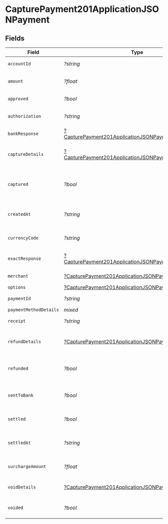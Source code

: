 # CapturePayment201ApplicationJSONPayment


## Fields

| Field                                                                                                                                      | Type                                                                                                                                       | Required                                                                                                                                   | Description                                                                                                                                | Example                                                                                                                                    |
| ------------------------------------------------------------------------------------------------------------------------------------------ | ------------------------------------------------------------------------------------------------------------------------------------------ | ------------------------------------------------------------------------------------------------------------------------------------------ | ------------------------------------------------------------------------------------------------------------------------------------------ | ------------------------------------------------------------------------------------------------------------------------------------------ |
| `accountId`                                                                                                                                | *?string*                                                                                                                                  | :heavy_minus_sign:                                                                                                                         | Account identifier.                                                                                                                        | 63ee4a296fd695eded58febe                                                                                                                   |
| `amount`                                                                                                                                   | *?float*                                                                                                                                   | :heavy_minus_sign:                                                                                                                         | It shows the amount for the Payment.                                                                                                       | 100                                                                                                                                        |
| `approved`                                                                                                                                 | *?bool*                                                                                                                                    | :heavy_minus_sign:                                                                                                                         | Payment approved or not.                                                                                                                   | true                                                                                                                                       |
| `authorization`                                                                                                                            | *?string*                                                                                                                                  | :heavy_minus_sign:                                                                                                                         | Authorization Identification of the Payment.                                                                                               | ET3516                                                                                                                                     |
| `bankResponse`                                                                                                                             | [?CapturePayment201ApplicationJSONPaymentBankResponse](../../models/operations/CapturePayment201ApplicationJSONPaymentBankResponse.md)     | :heavy_minus_sign:                                                                                                                         | It shows bank response details.                                                                                                            |                                                                                                                                            |
| `captureDetails`                                                                                                                           | [?CapturePayment201ApplicationJSONPaymentCaptureDetails](../../models/operations/CapturePayment201ApplicationJSONPaymentCaptureDetails.md) | :heavy_minus_sign:                                                                                                                         | The Payment identifiers of any capture transactions.                                                                                       |                                                                                                                                            |
| `captured`                                                                                                                                 | *?bool*                                                                                                                                    | :heavy_minus_sign:                                                                                                                         | Set this to `false` if you only want to authorize the amount. Defaults to `true`.                                                          | false                                                                                                                                      |
| `createdAt`                                                                                                                                | *?string*                                                                                                                                  | :heavy_minus_sign:                                                                                                                         | Date and time when the Payment is created.                                                                                                 | 2022-01-19T15:05:18.262Z                                                                                                                   |
| `currencyCode`                                                                                                                             | *?string*                                                                                                                                  | :heavy_minus_sign:                                                                                                                         | It shows the currency code of the country.                                                                                                 | CAD                                                                                                                                        |
| `exactResponse`                                                                                                                            | [?CapturePayment201ApplicationJSONPaymentExactResponse](../../models/operations/CapturePayment201ApplicationJSONPaymentExactResponse.md)   | :heavy_minus_sign:                                                                                                                         | It shows the exact response details                                                                                                        |                                                                                                                                            |
| `merchant`                                                                                                                                 | [?CapturePayment201ApplicationJSONPaymentMerchant](../../models/operations/CapturePayment201ApplicationJSONPaymentMerchant.md)             | :heavy_minus_sign:                                                                                                                         | It shows the merchant details.                                                                                                             |                                                                                                                                            |
| `options`                                                                                                                                  | [?CapturePayment201ApplicationJSONPaymentOptions](../../models/operations/CapturePayment201ApplicationJSONPaymentOptions.md)               | :heavy_minus_sign:                                                                                                                         | N/A                                                                                                                                        |                                                                                                                                            |
| `paymentId`                                                                                                                                | *?string*                                                                                                                                  | :heavy_minus_sign:                                                                                                                         | Payment identifier.                                                                                                                        | 64012aa39392e1542d5a3e94                                                                                                                   |
| `paymentMethodDetails`                                                                                                                     | *mixed*                                                                                                                                    | :heavy_minus_sign:                                                                                                                         | N/A                                                                                                                                        |                                                                                                                                            |
| `receipt`                                                                                                                                  | *?string*                                                                                                                                  | :heavy_minus_sign:                                                                                                                         | Receipt of the Payment.                                                                                                                    | axgjdhjhd87                                                                                                                                |
| `refundDetails`                                                                                                                            | [?CapturePayment201ApplicationJSONPaymentRefundDetails](../../models/operations/CapturePayment201ApplicationJSONPaymentRefundDetails.md)   | :heavy_minus_sign:                                                                                                                         | The Payment identifiers of any refund transactions.                                                                                        |                                                                                                                                            |
| `refunded`                                                                                                                                 | *?bool*                                                                                                                                    | :heavy_minus_sign:                                                                                                                         | Payment refunded value will be `true` or `false`.                                                                                          | false                                                                                                                                      |
| `sentToBank`                                                                                                                               | *?bool*                                                                                                                                    | :heavy_minus_sign:                                                                                                                         | It shows `true` or `false` based on the status of bank response.                                                                           | true                                                                                                                                       |
| `settled`                                                                                                                                  | *?bool*                                                                                                                                    | :heavy_minus_sign:                                                                                                                         | It shows transaction is settled or not.                                                                                                    | false                                                                                                                                      |
| `settledAt`                                                                                                                                | *?string*                                                                                                                                  | :heavy_minus_sign:                                                                                                                         | It shows the date and time if the transaction is settled.                                                                                  | 2023-07-26T23:32:32Z                                                                                                                       |
| `surchargeAmount`                                                                                                                          | *?float*                                                                                                                                   | :heavy_minus_sign:                                                                                                                         | It shows the surchargeAmount for the Payment.                                                                                              | 5                                                                                                                                          |
| `voidDetails`                                                                                                                              | [?CapturePayment201ApplicationJSONPaymentVoidDetails](../../models/operations/CapturePayment201ApplicationJSONPaymentVoidDetails.md)       | :heavy_minus_sign:                                                                                                                         | The Payment identifiers of any void transactions.                                                                                          |                                                                                                                                            |
| `voided`                                                                                                                                   | *?bool*                                                                                                                                    | :heavy_minus_sign:                                                                                                                         | Payment voided value will be `true` or `false`.                                                                                            | false                                                                                                                                      |